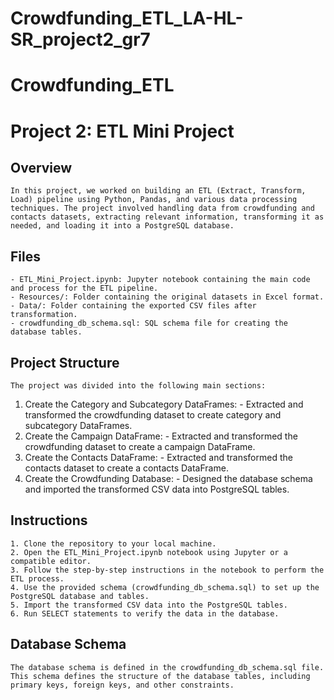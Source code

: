 # Crowdfunding_ETL_LA-HL-SR_project2_gr7
# Crowdfunding_ETL
# Project 2: ETL Mini Project
## Overview
    In this project, we worked on building an ETL (Extract, Transform, Load) pipeline using Python, Pandas, and various data processing techniques. The project involved handling data from crowdfunding and contacts datasets, extracting relevant information, transforming it as needed, and loading it into a PostgreSQL database.
## Files
    - ETL_Mini_Project.ipynb: Jupyter notebook containing the main code and process for the ETL pipeline.
    - Resources/: Folder containing the original datasets in Excel format.
    - Data/: Folder containing the exported CSV files after transformation.
    - crowdfunding_db_schema.sql: SQL schema file for creating the database tables.
## Project Structure
    The project was divided into the following main sections:
  1. Create the Category and Subcategory DataFrames:
    - Extracted and transformed the crowdfunding dataset to create category and subcategory DataFrames.
  2. Create the Campaign DataFrame:
    - Extracted and transformed the crowdfunding dataset to create a campaign DataFrame.
  3. Create the Contacts DataFrame:
    - Extracted and transformed the contacts dataset to create a contacts DataFrame.
  4. Create the Crowdfunding Database:
    - Designed the database schema and imported the transformed CSV data into PostgreSQL tables.
## Instructions
    1. Clone the repository to your local machine.
    2. Open the ETL_Mini_Project.ipynb notebook using Jupyter or a compatible editor.
    3. Follow the step-by-step instructions in the notebook to perform the ETL process.
    4. Use the provided schema (crowdfunding_db_schema.sql) to set up the PostgreSQL database and tables.
    5. Import the transformed CSV data into the PostgreSQL tables.
    6. Run SELECT statements to verify the data in the database.
## Database Schema
    The database schema is defined in the crowdfunding_db_schema.sql file. This schema defines the structure of the database tables, including primary keys, foreign keys, and other constraints.
